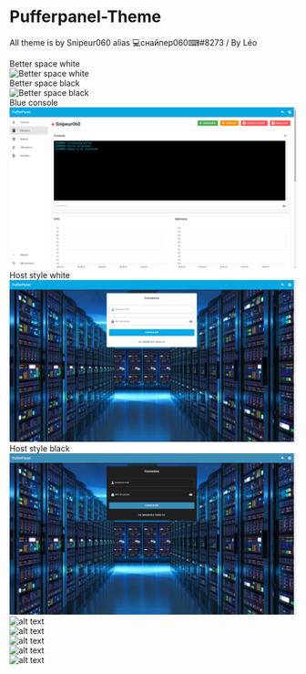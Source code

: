# Pufferpanel-Theme

All theme is by Snipeur060 alias 💻снайпер060⌨#8273 / By Léo</br>

Better space white</br>
![Better space white](https://github.com/Snipeur060/Pufferpanel-Theme/blob/main/betspacewh.png)</br>
Better space black</br>
![Better space black](https://github.com/Snipeur060/Pufferpanel-Theme/blob/main/betterspacebla.png)</br>
Blue console</br>
![Blue console](https://github.com/Snipeur060/Pufferpanel-Theme/blob/main/blueconsole.png)</br>
Host style white</br>
![host white](https://github.com/Snipeur060/Pufferpanel-Theme/blob/main/hosstylewh.png)</br>
Host style black</br>
![host black](https://github.com/Snipeur060/Pufferpanel-Theme/blob/main/hoststylebla.png)</br>
![alt text](http://url/to/img.png)</br>
![alt text](http://url/to/img.png)</br>
![alt text](http://url/to/img.png)</br>
![alt text](http://url/to/img.png)</br>
![alt text](http://url/to/img.png)</br>
